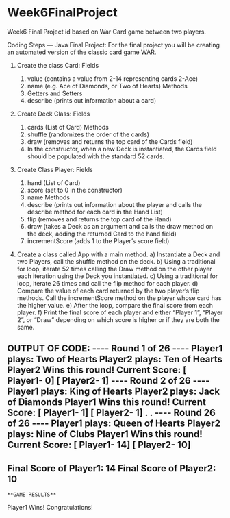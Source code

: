 # Week6FinalProject
Week6 Final Project id based on War Card game between two players.

Coding Steps — Java Final Project:
For the final project you will be creating an automated version of the classic card game WAR.

1.	Create the class Card:
	  Fields
    1.	value (contains a value from 2-14 representing cards 2-Ace)
    2.	name (e.g. Ace of Diamonds, or Two of Hearts)
    Methods
    1.	Getters and Setters
    2.	describe (prints out information about a card)


2.	Create Deck Class:
  	Fields
    1.	cards (List of Card)
  	Methods
    1.	shuffle (randomizes the order of the cards)
    2.	draw (removes and returns the top card of the Cards field)
    3.	In the constructor, when a new Deck is instantiated, the Cards field should be populated with the standard 52 cards.
    
3.	Create Class Player:
	  Fields
    1.	hand (List of Card)
    2.	score (set to 0 in the constructor)
    3.	name
    Methods
    1.	describe (prints out information about the player and calls the describe method for each card in the Hand List)
    2.	flip (removes and returns the top card of the Hand)
    3.	draw (takes a Deck as an argument and calls the draw method on the deck, adding the returned Card to the hand field)
    4.	incrementScore (adds 1 to the Player’s score field)


4.	Create a class called App with a main method.
a)	Instantiate a Deck and two Players, call the shuffle method on the deck.
b)	Using a traditional for loop, iterate 52 times calling the Draw method on the other player each iteration using the Deck you instantiated.
c)	Using a traditional for loop, iterate 26 times and call the flip method for each player.
d)	Compare the value of each card returned by the two player’s flip methods. Call the incrementScore method on the player whose card has the higher value.
e)	After the loop, compare the final score from each player. 
f)	Print the final score of each player and either “Player 1”, “Player 2”, or “Draw” depending on which score is higher or if they are both the same.

OUTPUT OF CODE:
---- Round 1 of 26 ---- 
Player1 plays: Two of Hearts
Player2 plays: Ten of Hearts
Player2 Wins this round! 
Current Score: [ Player1- 0] [ Player2- 1]
 ---- Round 2 of 26 ---- 
Player1 plays: King of Hearts
Player2 plays: Jack of Diamonds
Player1 Wins this round! 
Current Score: [ Player1- 1] [ Player2- 1]
.
.
---- Round 26 of 26 ---- 
Player1 plays: Queen of Hearts
Player2 plays: Nine of Clubs
Player1 Wins this round! 
Current Score: [ Player1- 14] [ Player2- 10]
----------------------------------------------------
Final Score of Player1: 14
Final Score of Player2: 10
----------------------------------------------------
    **GAME RESULTS**    
Player1 Wins! Congratulations!


